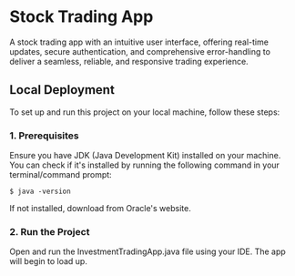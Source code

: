 # Stock Trading App

A stock trading app with an intuitive user interface, offering real-time updates, secure authentication, and comprehensive error-handling to deliver a seamless, reliable, and responsive trading experience. 

## Local Deployment 

To set up and run this project on your local machine, follow these steps: 

### 1. Prerequisites 
Ensure you have JDK (Java Development Kit) installed on your machine. You can check if it's installed by running the following command in your terminal/command prompt: 

```
$ java -version
```

If not installed, download from Oracle's website. 

### 2. Run the Project 
Open and run the InvestmentTradingApp.java file using your IDE. The app will begin to load up. 
